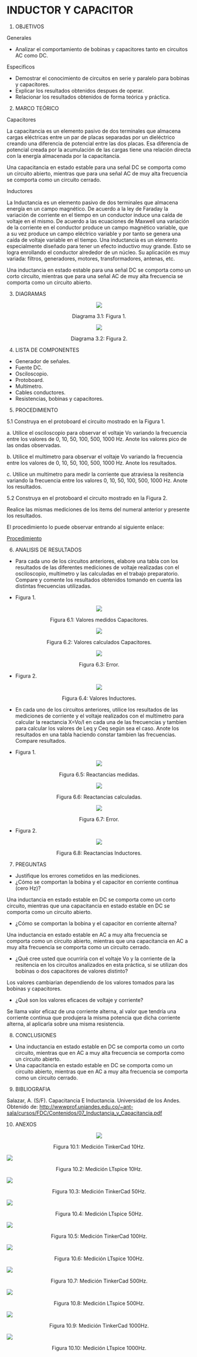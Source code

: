 # INDUCTOR Y CAPACITOR

1. OBJETIVOS

Generales

* Analizar el comportamiento de bobinas y capacitores tanto en circuitos AC como DC. 

Especificos

* Demostrar el conocimiento de circuitos en serie y paralelo para bobinas y capacitores. 
* Explicar los resultados obtenidos despues de operar.
* Relacionar los resultados obtenidos de forma teórica y práctica.

2. MARCO TEÓRICO 

Capacitores

La capacitancia es un elemento pasivo de dos terminales que almacena cargas eléctricas entre un par de placas separadas por un dieléctrico creando una diferencia de potencial entre las dos placas. Esa diferencia de potencial creada por la acumulación de las cargas tiene una relación directa con la energía almacenada por la capacitancia. 

Una capacitancia en estado estable para una señal DC se comporta como un circuito abierto, mientras que para una señal AC de muy alta frecuencia se comporta como un circuito cerrado.

Inductores

La Inductancia es un elemento pasivo de dos terminales que almacena energía en un campo magnético. De acuerdo a la ley de Faraday la variación de corriente en el tiempo en un conductor induce una caída de voltaje en el mismo. De acuerdo a las ecuaciones de Maxwell una variación de la corriente en el conductor produce un campo magnético variable, que a su vez produce un campo eléctrico variable y por tanto se genera una caída de voltaje variable en el tiempo. Una inductancia es un elemento especialmente diseñado para tener un efecto inductivo muy grande. Esto se logra enrollando el conductor alrededor de un núcleo. Su aplicación es muy variada: filtros, generadores, motores, transformadores, antenas, etc.

Una inductancia en estado estable para una señal DC se comporta como un corto circuito, mientras que para una señal AC de muy alta frecuencia se comporta como un circuito abierto. 

3. DIAGRAMAS

<p align="center">
  <img src="https://github.com/Dillanj2/Informe5/blob/main/Im%C3%A1genes/Figura1.jpg">
</p>
<p align="center">
  Diagrama 3.1: Figura 1.
</p>

<p align="center">
  <img src="https://github.com/Dillanj2/Informe5/blob/main/Im%C3%A1genes/Figura2.jpg">
</p>
<p align="center">
  Diagrama 3.2: Figura 2.
</p>

4. LISTA DE COMPONENTES

* Generador de señales.
* Fuente DC.
* Osciloscopio.
* Protoboard.
* Multímetro.
* Cables conductores.
* Resistencias, bobinas y capacitores.

5. PROCEDIMIENTO

5.1 Construya en el protoboard el circuito mostrado en la Figura 1.

a. Utilice el osciloscopio para observar el voltaje Vo variando la frecuencia entre los valores de 0, 10, 50, 100, 500, 1000 Hz. Anote los valores pico de las ondas observadas.

b. Utilice el multímetro para observar el voltaje Vo variando la frecuencia entre los valores de 0, 10, 50, 100, 500, 1000 Hz. Anote los resultados.

c. Utilice un multímetro para medir la corriente que atraviesa la resitencia variando la frecuencia entre los valores 0, 10, 50, 100, 500, 1000 Hz. Anote los resultados.

5.2 Construya en el protoboard el circuito mostrado en la Figura 2.

Realice las mismas mediciones de los items del numeral anterior y presente los resultados.

El procedimiento lo puede observar entrando al siguiente enlace: 

<p><a href="https://github.com/Dillanj2/Informe5/blob/main/C%C3%B3digo%20fuente/Procedimiento%20Laboratorio%205.pdf">Procedimiento</a>
  
6. ANALISIS DE RESULTADOS

* Para cada uno de los circuitos anteriores, elabore una tabla con los resultados de las diferentes mediciones de voltaje realizadas con el osciloscopio, multímetro y las calculadas en el trabajo preparatorio. Compare y comente los resultados obtenidos tomando en cuenta las distintas frecuencias utilizadas.

- Figura 1.

<p align="center">
  <img src="https://github.com/Dillanj2/Informe5/blob/main/Im%C3%A1genes/CapacitoresMed.jpg">
</p>
<p align="center">
  Figura 6.1: Valores medidos Capacitores.
</p>

<p align="center">
  <img src="https://github.com/Dillanj2/Informe5/blob/main/Im%C3%A1genes/CapacitoresCalc.jpg">
</p>
<p align="center">
  Figura 6.2: Valores calculados Capacitores.
</p>

<p align="center">
  <img src="https://github.com/Dillanj2/Informe5/blob/main/Im%C3%A1genes/ErrorCap.jpg">
</p>
<p align="center">
  Figura 6.3: Error.
</p>

- Figura 2.

<p align="center">
  <img src="https://github.com/Dillanj2/Informe5/blob/main/Im%C3%A1genes/Inductores.jpg">
</p>
<p align="center">
  Figura 6.4: Valores Inductores.
</p>

* En cada uno de los circuitos anteriores, utilice los resultados de las mediciones de corriente y el voltaje realizados con el multímetro para calcular la reactancia X=Vo/I en cada una de las frecuencias y tambien para calcular los valores de Leq y Ceq según sea el caso. Anote los resultados en una tabla haciendo constar tambien las frecuencias. Compare resultados.

- Figura 1.

<p align="center">
  <img src="https://github.com/Dillanj2/Informe5/blob/main/Im%C3%A1genes/ReactanciasCapMed.jpg">
</p>
<p align="center">
  Figura 6.5: Reactancias medidas.
</p>

<p align="center">
  <img src="https://github.com/Dillanj2/Informe5/blob/main/Im%C3%A1genes/ReactanciasCapCalc.jpg">
</p>
<p align="center">
  Figura 6.6: Reactancias calculadas.
</p>

<p align="center">
  <img src="https://github.com/Dillanj2/Informe5/blob/main/Im%C3%A1genes/ErrorReacCap.jpg">
</p>
<p align="center">
  Figura 6.7: Error.
</p>

- Figura 2.

<p align="center">
  <img src="https://github.com/Dillanj2/Informe5/blob/main/Im%C3%A1genes/ReactanciasInd.jpg">
</p>
<p align="center">
  Figura 6.8: Reactancias Inductores.
</p>

7. PREGUNTAS

* Justifique los errores cometidos en las mediciones.
* ¿Cómo se comportan la bobina y el capacitor en corriente continua (cero Hz)?

Una inductancia en estado estable en DC se comporta como un corto circuito, mientras que una capacitancia en estado estable en DC se comporta como un circuito abierto.

* ¿Cómo se comportan la bobina y el capacitor en corriente alterna?

Una inductancia en estado estable en AC a muy alta frecuencia se comporta como un circuito abierto, mientras que una capacitancia en AC a muy alta frecuencia se comporta como un circuito cerrado.

* ¿Qué cree usted que ocurriría con el voltaje Vo y la corriente de la resitencia en los circuitos analizados en esta práctica, si se utilizan dos bobinas o dos capacitores de valores distinto?

Los valores cambiarian dependiendo de los valores tomados para las bobinas y capacitores.

* ¿Qué son los valores eficaces de voltaje y corriente?

Se llama valor eficaz de una corriente alterna, al valor que tendría una corriente continua que produjera la misma potencia que dicha corriente alterna, al aplicarla sobre una misma resistencia.

8. CONCLUSIONES

* Una inductancia en estado estable en DC se comporta como un corto circuito, mientras que en AC a muy alta frecuencia se comporta como un circuito abierto. 
* Una capacitancia en estado estable en DC se comporta como un circuito abierto, mientras que en AC a muy alta frecuencia se comporta como un circuito cerrado.

9. BIBLIOGRAFIA

Salazar, A. (S/F). Capacitancia E Inductancia. Universidad de los Andes. Obtenido de: http://wwwprof.uniandes.edu.co/~ant-sala/cursos/FDC/Contenidos/07_Inductancia_y_Capacitancia.pdf

10. ANEXOS

<p align="center">
  <img src="https://github.com/Dillanj2/Informe5/blob/main/Im%C3%A1genes/TinkerCap10Hz.png">
</p>
<p align="center">
  Figura 10.1: Medición TinkerCad 10Hz.
</p

<p align="center">
  <img src="https://github.com/Dillanj2/Informe5/blob/main/Im%C3%A1genes/LTspiceCap10Hz.png">
</p>
<p align="center">
  Figura 10.2: Medición LTspice 10Hz.
</p

<p align="center">
  <img src="https://github.com/Dillanj2/Informe5/blob/main/Im%C3%A1genes/TinkerCap50Hz.png">
</p>
<p align="center">
  Figura 10.3: Medición TinkerCad 50Hz.
</p
  
<p align="center">
  <img src="https://github.com/Dillanj2/Informe5/blob/main/Im%C3%A1genes/LTspiceCap50Hz.png">
</p>
<p align="center">
  Figura 10.4: Medición LTspice 50Hz.
</p
  
<p align="center">
  <img src="https://github.com/Dillanj2/Informe5/blob/main/Im%C3%A1genes/TinkerCap100Hz.png">
</p>
<p align="center">
  Figura 10.5: Medición TinkerCad 100Hz.
</p
  
<p align="center">
  <img src="https://github.com/Dillanj2/Informe5/blob/main/Im%C3%A1genes/LTspiceCap100Hz.png">
</p>
<p align="center">
  Figura 10.6: Medición LTspice 100Hz.
</p
  
<p align="center">
  <img src="https://github.com/Dillanj2/Informe5/blob/main/Im%C3%A1genes/TinkerCap500Hz.png">
</p>
<p align="center">
  Figura 10.7: Medición TinkerCad 500Hz.
</p
  
<p align="center">
  <img src="https://github.com/Dillanj2/Informe5/blob/main/Im%C3%A1genes/LTspiceCap500Hz.png">
</p>
<p align="center">
  Figura 10.8: Medición LTspice 500Hz.
</p  
  
<p align="center">
  <img src="https://github.com/Dillanj2/Informe5/blob/main/Im%C3%A1genes/TinkerCap1000Hz.png">
</p>
<p align="center">
  Figura 10.9: Medición TinkerCad 1000Hz.
</p  
  
<p align="center">
  <img src="https://github.com/Dillanj2/Informe5/blob/main/Im%C3%A1genes/LTspiceCap1000Hz.png">
</p>
<p align="center">
  Figura 10.10: Medición LTspice 1000Hz.
</p  
